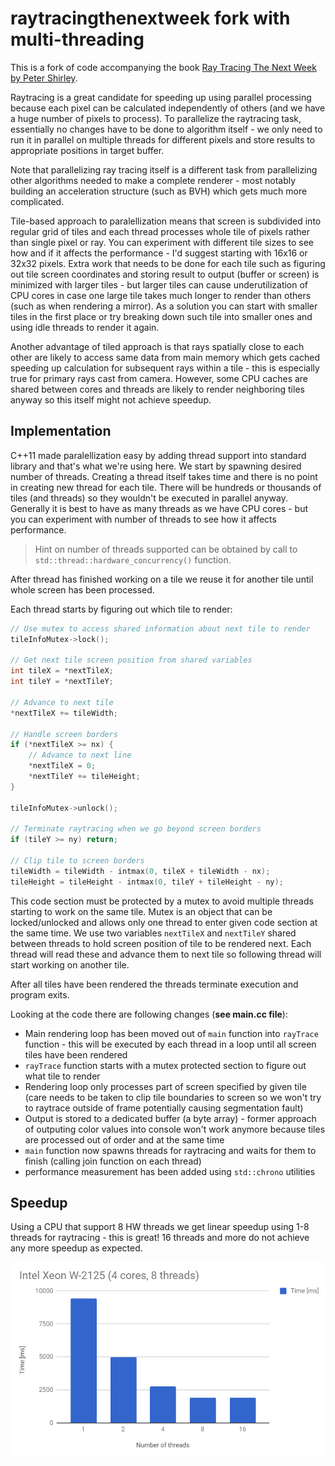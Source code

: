 # raytracingthenextweek fork with multi-threading

This is a fork of code accompanying the book [Ray Tracing The Next Week by Peter Shirley](https://twitter.com/Peter_shirley/status/985561344555417600). 

Raytracing is a great candidate for speeding up using parallel processing because each pixel can be calculated independently of others (and we have a huge number of pixels to process). To parallelize the raytracing task, essentially no changes have to be done to algorithm itself - we only need to run it in parallel on multiple threads for different pixels and store results to appropriate positions in target buffer. 

Note that parallelizing ray tracing itself is a different task from parallelizing other algorithms needed to make a complete renderer - most notably building an acceleration structure (such as BVH) which gets much more complicated.

Tile-based approach to paralellization means that screen is subdivided into regular grid of tiles and each thread processes whole tile of pixels rather than single pixel or ray. You can experiment with different tile sizes to see how and if it affects the performance - I'd suggest starting with 16x16 or 32x32 pixels. Extra work that needs to be done for each tile such as figuring out tile screen coordinates and storing result to output (buffer or screen) is minimized with larger tiles - but larger tiles can cause underutilization of CPU cores in case one large tile takes much longer to render than others (such as when rendering a mirror). As a solution you can start with smaller tiles in the first place or try breaking down such tile into smaller ones and using idle threads to render it again.

Another advantage of tiled approach is that rays spatially close to each other are likely to access same data from main memory which gets cached speeding up calculation for subsequent rays within a tile - this is especially true for primary rays cast from camera. However, some CPU caches are shared between cores and threads are likely to render neighboring tiles anyway so this itself might not achieve speedup.

## Implementation

C++11 made paralellization easy by adding thread support into standard library and that's what we're using here. We start by spawning desired number of threads. Creating a thread itself takes time and there is no point in creating new thread for each tile. There will be hundreds or thousands of tiles (and threads) so they wouldn't be executed in parallel anyway. Generally it is best to have as many threads as we have CPU cores - but you can experiment with number of threads to see how it affects performance. 

> Hint on number of threads supported can be obtained by call to `std::thread::hardware_concurrency()` function.

After thread has finished working on a tile we reuse it for another tile until whole screen has been processed.

Each thread starts by figuring out which tile to render:


```cpp		
// Use mutex to access shared information about next tile to render
tileInfoMutex->lock();

// Get next tile screen position from shared variables
int tileX = *nextTileX;
int tileY = *nextTileY;

// Advance to next tile
*nextTileX += tileWidth;

// Handle screen borders
if (*nextTileX >= nx) {
	// Advance to next line
	*nextTileX = 0;
	*nextTileY += tileHeight;
}

tileInfoMutex->unlock();

// Terminate raytracing when we go beyond screen borders
if (tileY >= ny) return;

// Clip tile to screen borders
tileWidth = tileWidth - intmax(0, tileX + tileWidth - nx);
tileHeight = tileHeight - intmax(0, tileY + tileHeight - ny);
```

This code section must be protected by a mutex to avoid multiple threads starting to work on the same tile. Mutex is an object that can be locked/unlocked and allows only one thread to enter given code section at the same time. We use two variables  `nextTileX` and `nextTileY` shared between threads to hold screen position of tile to be rendered next. Each thread will read these and advance them to next tile so following thread will start working on another tile.

After all tiles have been rendered the threads terminate execution and program exits.

Looking at the code there are following changes (**see main.cc file**):

- Main rendering loop has been moved out of `main` function into `rayTrace` function - this will be executed by each thread in a loop until all screen tiles have been rendered
- `rayTrace` function starts with a mutex protected section to figure out what tile to render
- Rendering loop only processes part of screen specified by given tile (care needs to be taken to clip tile boundaries to screen so we won't try to raytrace outside of frame potentially causing segmentation fault) 
- Output is stored to a dedicated buffer (a byte array) - former approach of outputing color values into console won't work anymore because tiles are processed out of order and at the same time
- `main` function now spawns threads for raytracing and waits for them to finish (calling join function on each thread) 
- performance measurement has been added using `std::chrono` utilities 

## Speedup

Using a CPU that support 8 HW threads we get linear speedup using 1-8 threads for raytracing - this is great! 16 threads and more do not achieve any more speedup as expected.

![](perf.png)





  


